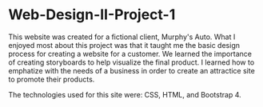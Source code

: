 # Web-Design-II-Project-1

This website was created for a fictional client, Murphy's Auto. 
What I enjoyed most about this project was that it taught me the basic design process for creating a website for a customer. 
We learned the importance of creating storyboards to help visualize the final product. 
I learned how to emphatize with the needs of a business in order to create an attractice site to promote their products. 

The technologies used for this site were: CSS, HTML, and Bootstrap 4. 
